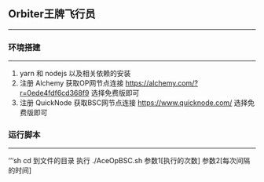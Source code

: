 ## Orbiter王牌飞行员
---

### 环境搭建
---
1. yarn 和 nodejs 以及相关依赖的安装
2. 注册 Alchemy 获取OP网节点连接 https://alchemy.com/?r=0ede4fdf6cd368f9 选择免费版即可
3. 注册 QuickNode 获取BSC网节点连接 https://www.quicknode.com/ 选择免费版即可

### 运行脚本
---
‘’‘sh
cd 到文件的目录 
执行 ./AceOpBSC.sh 参数1[执行的次数] 参数2[每次间隔的时间]




